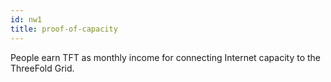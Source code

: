 ```yaml
---
id: nw1
title: proof-of-capacity
---
```

People earn TFT as monthly income for connecting Internet capacity to the ThreeFold Grid. 
